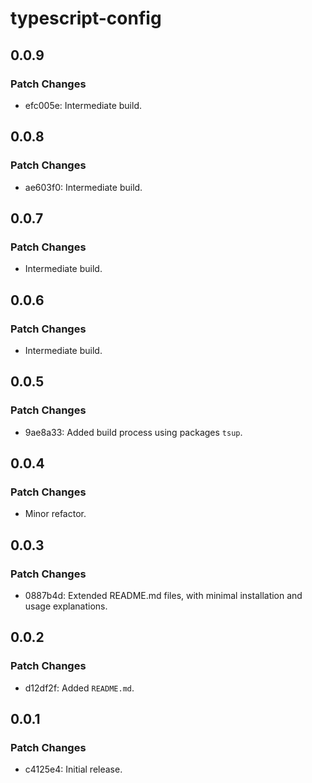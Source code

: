 # typescript-config

## 0.0.9

### Patch Changes

-   efc005e: Intermediate build.

## 0.0.8

### Patch Changes

-   ae603f0: Intermediate build.

## 0.0.7

### Patch Changes

-   Intermediate build.

## 0.0.6

### Patch Changes

-   Intermediate build.

## 0.0.5

### Patch Changes

-   9ae8a33: Added build process using packages `tsup`.

## 0.0.4

### Patch Changes

-   Minor refactor.

## 0.0.3

### Patch Changes

-   0887b4d: Extended README.md files, with minimal installation and usage explanations.

## 0.0.2

### Patch Changes

-   d12df2f: Added `README.md`.

## 0.0.1

### Patch Changes

-   c4125e4: Initial release.
